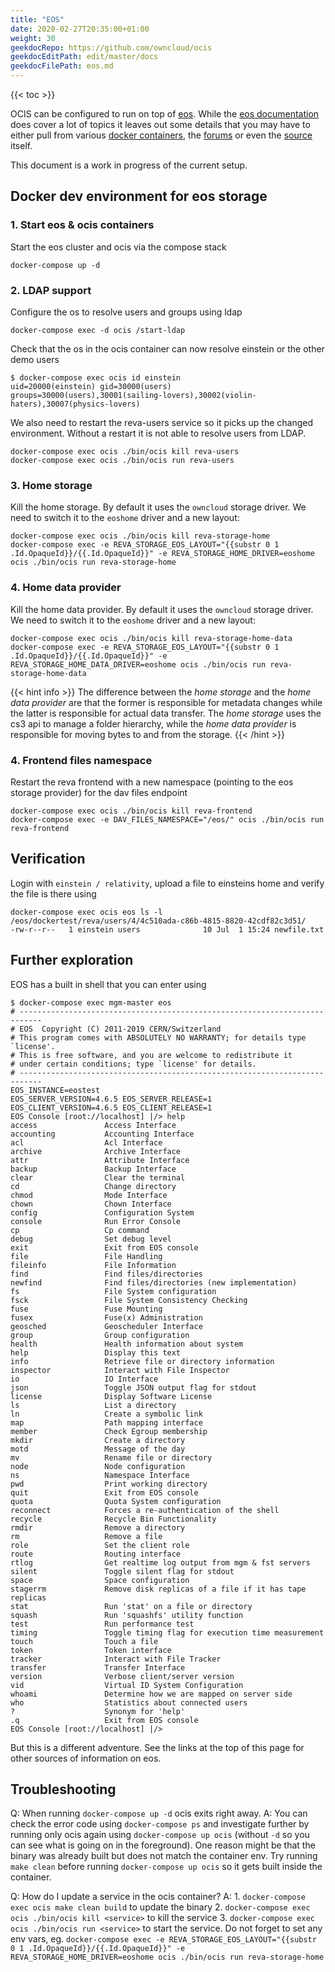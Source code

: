 ```yaml
---
title: "EOS"
date: 2020-02-27T20:35:00+01:00
weight: 30
geekdocRepo: https://github.com/owncloud/ocis
geekdocEditPath: edit/master/docs
geekdocFilePath: eos.md
---
```


{{< toc >}}

OCIS can be configured to run on top of [eos](https://eos.web.cern.ch/). While the [eos documentation](http://eos-docs.web.cern.ch/) does cover a lot of topics it leaves out some details that you may have to either pull from various [docker containers](https://gitlab.cern.ch/eos/eos-docker), the [forums](https://eos-community.web.cern.ch/) or even the [source](https://github.com/cern-eos/eos) itself.

This document is a work in progress of the current setup.

## Docker dev environment for eos storage

### 1. Start eos & ocis containers

Start the eos cluster and ocis via the compose stack

```
docker-compose up -d
```

### 2. LDAP support

Configure the os to resolve users and groups using ldap

```
docker-compose exec -d ocis /start-ldap
```

Check that the os in the ocis container can now resolve einstein or the other demo users

```
$ docker-compose exec ocis id einstein
uid=20000(einstein) gid=30000(users) groups=30000(users),30001(sailing-lovers),30002(violin-haters),30007(physics-lovers)
```

We also need to restart the reva-users service so it picks up the changed environment. Without a restart it is not able to resolve users from LDAP.
```
docker-compose exec ocis ./bin/ocis kill reva-users
docker-compose exec ocis ./bin/ocis run reva-users
```

### 3. Home storage

Kill the home storage. By default it uses the `owncloud` storage driver. We need to switch it to the `eoshome` driver and a new layout:

```
docker-compose exec ocis ./bin/ocis kill reva-storage-home
docker-compose exec -e REVA_STORAGE_EOS_LAYOUT="{{substr 0 1 .Id.OpaqueId}}/{{.Id.OpaqueId}}" -e REVA_STORAGE_HOME_DRIVER=eoshome ocis ./bin/ocis run reva-storage-home
```

### 4. Home data provider

Kill the home data provider. By default it uses the `owncloud` storage driver. We need to switch it to the `eoshome` driver and a new layout:

```
docker-compose exec ocis ./bin/ocis kill reva-storage-home-data
docker-compose exec -e REVA_STORAGE_EOS_LAYOUT="{{substr 0 1 .Id.OpaqueId}}/{{.Id.OpaqueId}}" -e REVA_STORAGE_HOME_DATA_DRIVER=eoshome ocis ./bin/ocis run reva-storage-home-data
```

{{< hint info >}}
The difference between the *home storage* and the *home data provider* are that the former is responsible for metadata changes while the latter is responsible for actual data transfer. The *home storage* uses the cs3 api to manage a folder hierarchy, while the *home data provider* is responsible for moving bytes to and from the storage.
{{< /hint >}}

### 4. Frontend files namespace

Restart the reva frontend with a new namespace (pointing to the eos storage provider) for the dav files endpoint

```
docker-compose exec ocis ./bin/ocis kill reva-frontend
docker-compose exec -e DAV_FILES_NAMESPACE="/eos/" ocis ./bin/ocis run reva-frontend
```

## Verification

Login with `einstein / relativity`, upload a file to einsteins home and verify the file is there using

```
docker-compose exec ocis eos ls -l /eos/dockertest/reva/users/4/4c510ada-c86b-4815-8820-42cdf82c3d51/
-rw-r--r--   1 einstein users              10 Jul  1 15:24 newfile.txt
```

## Further exploration

EOS has a built in shell that you can enter using
```
$ docker-compose exec mgm-master eos
# ---------------------------------------------------------------------------
# EOS  Copyright (C) 2011-2019 CERN/Switzerland
# This program comes with ABSOLUTELY NO WARRANTY; for details type `license'.
# This is free software, and you are welcome to redistribute it
# under certain conditions; type `license' for details.
# ---------------------------------------------------------------------------
EOS_INSTANCE=eostest
EOS_SERVER_VERSION=4.6.5 EOS_SERVER_RELEASE=1
EOS_CLIENT_VERSION=4.6.5 EOS_CLIENT_RELEASE=1
EOS Console [root://localhost] |/> help
access               Access Interface
accounting           Accounting Interface
acl                  Acl Interface
archive              Archive Interface
attr                 Attribute Interface
backup               Backup Interface
clear                Clear the terminal
cd                   Change directory
chmod                Mode Interface
chown                Chown Interface
config               Configuration System
console              Run Error Console
cp                   Cp command
debug                Set debug level
exit                 Exit from EOS console
file                 File Handling
fileinfo             File Information
find                 Find files/directories
newfind              Find files/directories (new implementation)
fs                   File System configuration
fsck                 File System Consistency Checking
fuse                 Fuse Mounting
fusex                Fuse(x) Administration
geosched             Geoscheduler Interface
group                Group configuration
health               Health information about system
help                 Display this text
info                 Retrieve file or directory information
inspector            Interact with File Inspector
io                   IO Interface
json                 Toggle JSON output flag for stdout
license              Display Software License
ls                   List a directory
ln                   Create a symbolic link
map                  Path mapping interface
member               Check Egroup membership
mkdir                Create a directory
motd                 Message of the day
mv                   Rename file or directory
node                 Node configuration
ns                   Namespace Interface
pwd                  Print working directory
quit                 Exit from EOS console
quota                Quota System configuration
reconnect            Forces a re-authentication of the shell
recycle              Recycle Bin Functionality
rmdir                Remove a directory
rm                   Remove a file
role                 Set the client role
route                Routing interface
rtlog                Get realtime log output from mgm & fst servers
silent               Toggle silent flag for stdout
space                Space configuration
stagerrm             Remove disk replicas of a file if it has tape replicas
stat                 Run 'stat' on a file or directory
squash               Run 'squashfs' utility function
test                 Run performance test
timing               Toggle timing flag for execution time measurement
touch                Touch a file
token                Token interface
tracker              Interact with File Tracker
transfer             Transfer Interface
version              Verbose client/server version
vid                  Virtual ID System Configuration
whoami               Determine how we are mapped on server side
who                  Statistics about connected users
?                    Synonym for 'help'
.q                   Exit from EOS console
EOS Console [root://localhost] |/>
```

But this is a different adventure. See the links at the top of this page for other sources of information on eos.


## Troubleshooting

Q: When running `docker-compose up -d` ocis exits right away.
A: You can check the error code using `docker-compose ps` and investigate further by running only ocis again using `docker-compose up ocis` (without `-d` so you can see what is going on in the foreground).
One reason might be that the binary was already built but does not match the container env. Try running `make clean` before running `docker-compose up ocis` so it gets built inside the container.

Q: How do I update a service in the ocis container?
A: 1. `docker-compose exec ocis make clean build` to update the binary
   2. `docker-compose exec ocis ./bin/ocis kill <service>` to kill the service
   3. `docker-compose exec ocis ./bin/ocis run <service>` to start the service. Do not forget to set any env vars, eg.
      `docker-compose exec -e REVA_STORAGE_EOS_LAYOUT="{{substr 0 1 .Id.OpaqueId}}/{{.Id.OpaqueId}}" -e REVA_STORAGE_HOME_DRIVER=eoshome ocis ./bin/ocis run reva-storage-home`
